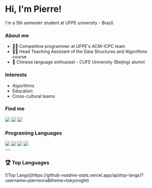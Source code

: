 <link rel="preconnect" href="https://fonts.googleapis.com">
<link rel="preconnect" href="https://fonts.gstatic.com" crossorigin>
<link href="https://fonts.googleapis.com/css2?family=Tiny5&display=swap" rel="stylesheet">

# Hi, I'm Pierre!

I'm a 5th semester student at UFPE university - Brazil.

### About me

- 👨‍💻 Competitive programmer at UFPE's ACM-ICPC team
- 👨‍🏫 Head Teaching Assistant of the Data Structures and Algorithms course
- 🏮 Chinese language enthusiast - CUFE University (Beijing) alumni

### Interests

- Algorithms
- Education
- Cross-cultural teams

### Find me

<div>
  <a href = "mailto:pco2@cin.ufpe.br"><img src="https://img.shields.io/badge/Gmail-D14836?style=for-the-badge&logo=gmail&logoColor=white" target="_blank"></a>
  <a href="https://www.linkedin.com/in/pierre-oria/" target="_blank"><img src="https://img.shields.io/badge/-LinkedIn-%230077B5?style=for-the-badge&logo=linkedin&logoColor=white" target="_blank"></a>   
  <a href="https://codeforces.com/profile/alorivaldo" target="_blank"><img src="https://img.shields.io/badge/Codeforces-445f9d?style=for-the-badge&logo=Codeforces&logoColor=white"></a> 
</div>

### Programing Languages
<div>
<img src="https://img.shields.io/badge/C%2B%2B-00599C?style=for-the-badge&logo=c%2B%2B&logoColor=white" >
<img src="https://img.shields.io/badge/Python-FFD43B?style=for-the-badge&logo=python&logoColor=blue" >
<img src="https://img.shields.io/badge/JavaScript-323330?style=for-the-badge&logo=javascript&logoColor=F7DF1E" >
<img src="https://img.shields.io/badge/Java-ED8B00?style=for-the-badge&logo=openjdk&logoColor=white" >
</div>
---

### 🏆 Top Languages
<div>
   ![Top Langs](https://github-readme-stats.vercel.app/api/top-langs/?username=pierreoria&theme=tokyonight)
</div>

